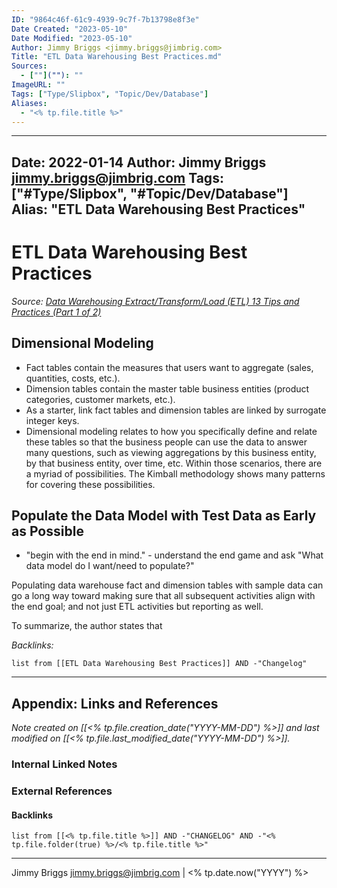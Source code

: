 ```yaml
---
ID: "9864c46f-61c9-4939-9c7f-7b13798e8f3e"
Date Created: "2023-05-10"
Date Modified: "2023-05-10"
Author: Jimmy Briggs <jimmy.briggs@jimbrig.com>
Title: "ETL Data Warehousing Best Practices.md"
Sources: 
  - [""](""): ""
ImageURL: ""
Tags: ["Type/Slipbox", "Topic/Dev/Database"]
Aliases:
  - "<% tp.file.title %>"
---
```


---
Date: 2022-01-14
Author: Jimmy Briggs <jimmy.briggs@jimbrig.com>
Tags: ["#Type/Slipbox", "#Topic/Dev/Database"]
Alias: "ETL Data Warehousing Best Practices"
---

# ETL Data Warehousing Best Practices

*Source: [Data Warehousing Extract/Transform/Load (ETL) 13 Tips and Practices (Part 1 of 2)](https://www.codemag.com/Article/1709051/The-Baker%E2%80%99s-Dozen-13-Tips-for-Better-Extract-Transform-Load-ETL-Practices-in-Data-Warehousing-Part-1-of-2)*

## Dimensional Modeling

-   Fact tables contain the measures that users want to aggregate (sales, quantities, costs, etc.).
-   Dimension tables contain the master table business entities (product categories, customer markets, etc.).
-   As a starter, link fact tables and dimension tables are linked by surrogate integer keys.
-   Dimensional modeling relates to how you specifically define and relate these tables so that the business people can use the data to answer many questions, such as viewing aggregations by this business entity, by that business entity, over time, etc. Within those scenarios, there are a myriad of possibilities. The Kimball methodology shows many patterns for covering these possibilities.

## Populate the Data Model with Test Data as Early as Possible

- "begin with the end in mind." - understand the end game and ask "What data model do I want/need to populate?"

Populating data warehouse fact and dimension tables with sample data can go a long way toward making sure that all subsequent activities align with the end goal; and not just ETL activities but reporting as well.


To summarize, the author states that 


*Backlinks:*

```dataview
list from [[ETL Data Warehousing Best Practices]] AND -"Changelog"
```

***

## Appendix: Links and References

*Note created on [[<% tp.file.creation_date("YYYY-MM-DD") %>]] and last modified on [[<% tp.file.last_modified_date("YYYY-MM-DD") %>]].*

### Internal Linked Notes

### External References

#### Backlinks

```dataview
list from [[<% tp.file.title %>]] AND -"CHANGELOG" AND -"<% tp.file.folder(true) %>/<% tp.file.title %>"
```


***

Jimmy Briggs <jimmy.briggs@jimbrig.com> | <% tp.date.now("YYYY") %>